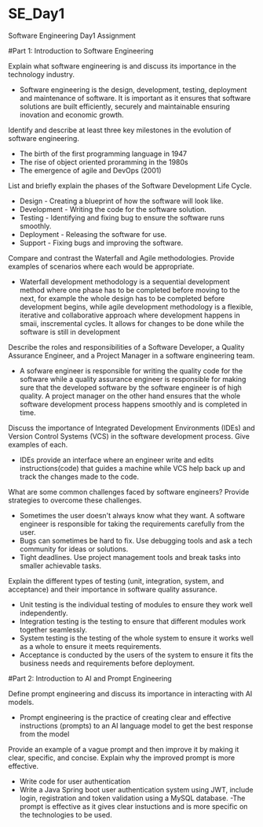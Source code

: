 # SE_Day1
Software Engineering Day1 Assignment

#Part 1: Introduction to Software Engineering

Explain what software engineering is and discuss its importance in the technology industry.
- Software engineering is the design, development, testing, deployment and maintenance of software. It is important as it ensures that software solutions are built efficiently, securely and maintainable ensuring inovation and economic growth.

Identify and describe at least three key milestones in the evolution of software engineering.
- The birth of the first programming language in 1947
- The rise of object oriented proramming in the 1980s
- The emergence of agile and DevOps (2001)

List and briefly explain the phases of the Software Development Life Cycle.
- Design - Creating a blueprint of how the software will look like.
- Development - Writing the code for the software solution.
- Testing - Identifying and fixing bug to ensure the software runs smoothly.
- Deployment - Releasing the software for use.
- Support - Fixing bugs and improving the software.


Compare and contrast the Waterfall and Agile methodologies. Provide examples of scenarios where each would be appropriate.
- Waterfall development methodology is a sequential development method where one phase has to be completed before moving to the next, for example the whole design has to be completed before development begins, while agile development methodology is a flexible, iterative and collaborative approach where development happens in smaii, inscremental cycles. It allows for changes to be done while the software is still in development


Describe the roles and responsibilities of a Software Developer, a Quality Assurance Engineer, and a Project Manager in a software engineering team.
- A sofware engineer is responsible for writing the quality code for the software while a quality assurance engineer is responsible for making sure that the developed software by the software engineer is of high quality. A project manager on the other hand ensures that the whole software development process happens smoothly and is completed in time.

Discuss the importance of Integrated Development Environments (IDEs) and Version Control Systems (VCS) in the software development process. Give examples of each.
- IDEs provide an interface where an engineer write and edits instructions(code) that guides a machine while VCS help back up and track the changes made to the code.

What are some common challenges faced by software engineers? Provide strategies to overcome these challenges.
- Sometimes the user doesn't always know what they want. A software engineer is responsible for taking the requirements carefully from the user.
- Bugs can sometimes be hard to fix. Use debugging tools and ask a tech community for ideas or solutions.
- Tight deadlines. Use project management tools and break tasks into smaller achievable tasks.

Explain the different types of testing (unit, integration, system, and acceptance) and their importance in software quality assurance.
- Unit testing is the individual testing of modules to ensure they work well independently.
- Integration testing is the testing to ensure that different modules work together seamlessly.
- System testing is the testing of the whole system to ensure it works well as a whole to ensure it meets requirements.
- Acceptance is conducted by the users of the system to ensure it fits the business needs and requirements before deployment.


#Part 2: Introduction to AI and Prompt Engineering


Define prompt engineering and discuss its importance in interacting with AI models.
- Prompt engineering is the practice of creating clear and effective instructions (prompts) to an AI language model to get the best response from the model

Provide an example of a vague prompt and then improve it by making it clear, specific, and concise. Explain why the improved prompt is more effective.
- Write code for user authentication
- Write a Java Spring boot user authentication system using JWT, include login, registration and token validation using a MySQL database.
-The prompt is effective as it gives clear instuctions and is more specific on the technologies to be used.

